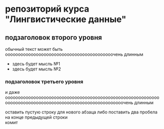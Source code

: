 # репозиторий курса "Лингвистические данные"
## подзаголовок второго уровня
обычный текст может быть оооооооооооооооооооооооооооооооооооооооооочень длинным
* здесь будет мысль №1
* здесь будет мысль №2
### подзаголовок третьего уровня
и даже оооооооооооооооооооооооооооооооооооооооооооооооооооооооооооооооооооооооооооооооооооооооооооооооооооооооооочень длинным

оставить пустую строку для нового абзаца
либо поставить два пробела на конце предыдущей строки  
комит
